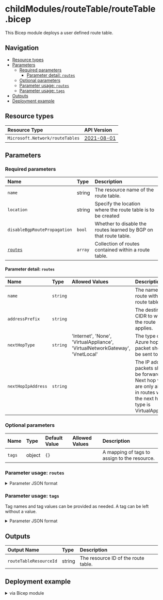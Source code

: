 # childModules/routeTable/routeTable.bicep <!-- omit in toc -->

This Bicep module deploys a user defined route table.

## Navigation <!-- omit in toc -->

- [Resource types](#resource-types)
- [Parameters](#parameters)
  - [Required parameters](#required-parameters)
    - [Parameter detail: `routes`](#parameter-detail-routes)
  - [Optional parameters](#optional-parameters)
  - [Parameter usage: `routes`](#parameter-usage-routes)
  - [Parameter usage: `tags`](#parameter-usage-tags)
- [Outputs](#outputs)
- [Deployment example](#deployment-example)
  
## Resource types

| Resource Type | API Version |
| :-- | :-- |
| `Microsoft.Network/routeTables` | [2021-08-01](https://docs.microsoft.com/en-us/azure/templates/Microsoft.Network/2021-08-01/routeTables) |

## Parameters

### Required parameters

|  Name | Type | Description |
| :-- | :-- | :-- |
| `name` | string |  The resource name of the route table.|
| `location` | string |  Specify the location where the route table is to be created |
| `disableBgpRoutePropagation` | `bool` | Whether to disable the routes learned by BGP on that route table. |
| [`routes`](#parameter-detail-routes) | `array` | Collection of routes contained within a route table. |

#### Parameter detail: `routes`

| Name | Type | Allowed Values | Description |
| :-- | :-- | :-- | :-- |
| `name` | `string` | | The name of a route within the route table. |
| `addressPrefix` | `string` | | The destination CIDR to which the route applies. |
| `nextHopType` | `string` | 'Internet', 'None', 'VirtualAppliance', 'VirtualNetworkGateway', 'VnetLocal' | The type of Azure hop the packet should be sent to. |
| `nextHopIpAddress` | `string` | | The IP address packets should be forwarded to. Next hop values are only allowed in routes where the next hop type is VirtualAppliance. |

### Optional parameters

| Name | Type | Default Value | Allowed Values | Description |
| :-- | :-- | :-- | :-- | :-- |
| `tags` | object | `{}` |  | A mapping of tags to assign to the resource. |

### Parameter usage: `routes`
<p>
<details>

<summary>Parameter JSON format</summary>

```json
"routes": {
  "value": [
    {
      "name": "DCSDefaultRoute",
      "properties": {
        "addressPrefix": "0.0.0.0/0",
        "nextHopIpAddress" : "10.10.3.4",
        "nextHopType": "VirtualAppliance"
      }
    }
  ]
}
```

</details>
</p>

<p>

### Parameter usage: `tags`

Tag names and tag values can be provided as needed. A tag can be left without a value.

<details>

<summary>Parameter JSON format</summary>

```json
"tags": {
    "value": {
        "Environment": "Test",
        "Contact": "sample.user@custcompany.net",
        "CostCenter": "8844",
        "ServiceName": "BackendServiceXYZ",
        "Role": "BackendXYZ"
    }
}
```

</details>
</p>

## Outputs

| Output Name | Type | Description |
| :-- | :-- | :-- |
| `routeTableResourceId` | string | The resource ID of the route table. |

## Deployment example

<p>
<details>

<summary>via Bicep module</summary>

```bicep
module networkingRouteTable './childModules/routeTable/routeTable.bicep' = {
  name: 'routeTable-deployment'
  params: {
    name: 'xxx-cnty-x-eune-rt-spoke'
    location: 'northeurope'
    tags: {
      Environment: 'Test'
      Contact: 'sample.user@custcompany.net'
      CostCenter: '8844'
      ServiceName: 'BackendServiceXYZ'
      Role: 'BackendXYZ'
    }
    disableBgpRoutePropagation: true
    routes: [
      {
        name: 'default'
        properties: {
          addressPrefix: '0.0.0.0/0'
          nextHopIpAddress: '172.16.0.20'
          nextHopType: 'VirtualAppliance'
        }
      }
    ]
  }
}
```

</details>
</p>